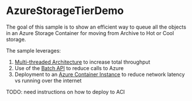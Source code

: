# AzureStorageTierDemo

The goal of this sample is to show an efficient way to queue all the objects in an Azure Storage Container for moving from Archive to Hot or Cool storage.

The sample leverages:

1. [Multi-threaded Architecture](https://docs.microsoft.com/dotnet/api/system.threading.semaphoreslim) to increase total throughput
1. Use of the [Batch API](https://docs.microsoft.com/rest/api/storageservices/blob-batch) to reduce calls to Azure
1. Deployment to an [Azure Container Instance](https://azure.microsoft.com/services/container-instances/) to reduce network latency vs running over the internet

TODO: need instructions on how to deploy to ACI